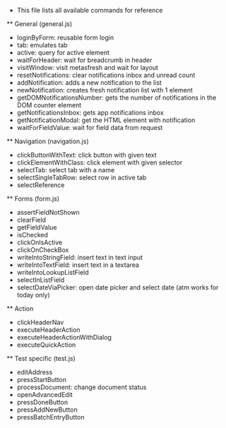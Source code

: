 * This file lists all available commands for reference

** General (general.js)

- loginByForm: reusable form login
- tab: emulates tab
- active: query for active element
- waitForHeader: wait for breadcrumb in header
- visitWindow: visit metasfresh and wait for layout
- resetNotifications: clear notifications inbox and unread count
- addNotification: adds a new notification to the list
- newNotification: creates fresh notification list with 1 element
- getDOMNotificationsNumber: gets the number of notifications in the
  DOM counter element
- getNotificationsInbox: gets app notifications inbox
- getNotificationModal: get the HTML element with notification
- waitForFieldValue: wait for field data from request

** Navigation (navigation.js)

- clickButtonWithText: click button with given text
- clickElementWithClass: click element with given selector
- selectTab: select tab with a name
- selectSingleTabRow: select row in active tab
- selectReference

** Forms (form.js)

- assertFieldNotShown
- clearField
- getFieldValue
- isChecked
- clickOnIsActive
- clickOnCheckBox
- writeIntoStringField: insert text in text input
- writeIntoTextField: insert text in a textarea
- writeIntoLookupListField
- selectInListField
- selectDateViaPicker: open date picker and select date (atm works for today only)

** Action

- clickHeaderNav
- executeHeaderAction
- executeHeaderActionWithDialog
- executeQuickAction

** Test specific (test.js)

- editAddress
- pressStartButton
- processDocument: change document status
- openAdvancedEdit
- pressDoneButton
- pressAddNewButton
- pressBatchEntryButton
